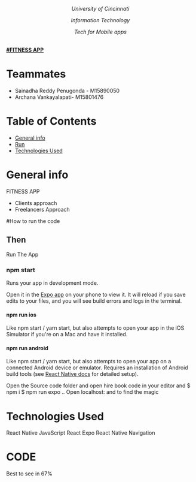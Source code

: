 *<p align="center"> University of Cincinnati </p>*
*<p align="center"> Information Technology  </p>*
*<p align="center"> Tech for Mobile apps  </p> <br />*
**<a align="center" href="https://dbms2704.herokuapp.com/">
#FITNESS APP
</a>**

# Teammates
- Sainadha Reddy Penugonda - M15890050  
- Archana Vankayalapati- M15801476

# Table of Contents
- [General info](#desc)
- [Run](#run)
- [Technologies Used](#pre)

<a name="desc"></a>
# General info
FITNESS APP
- Clients approach
- Freelancers Approach

<a name="run"></a>
#How to run the code

## Then

Run The App

### npm start

Runs your app in development mode.

Open it in the [Expo app](https://expo.io) on your phone to view it. It will reload if you save edits to your files, and you will see build errors and logs in the terminal.

#### npm run ios

Like npm start / yarn start, but also attempts to open your app in the iOS Simulator if you're on a Mac and have it installed.

#### npm run android

Like npm start / yarn start, but also attempts to open your app on a connected Android device or emulator. Requires an installation of Android build tools (see [React Native docs](https://facebook.github.io/react-native/docs/getting-started.html) for detailed setup).


Open the Source code folder and open hire book code in your editor and
$ npm i
$ npm run expo ..
Open localhost: and to find the magic


<a name="pre"></a>
# Technologies Used
React Native
JavaScript
React
Expo
React Native Navigation



<a name="pre"></a>
# CODE
Best to see in 67%